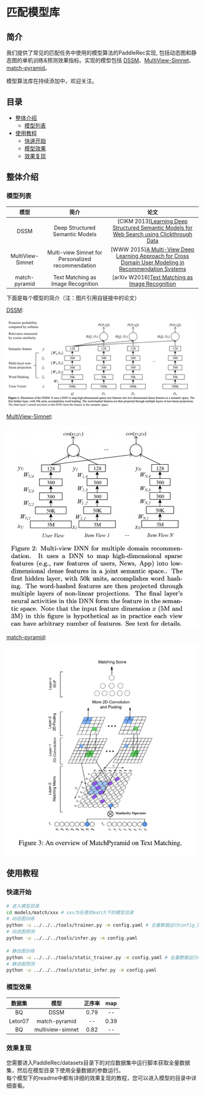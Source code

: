 # 匹配模型库

## 简介
我们提供了常见的匹配任务中使用的模型算法的PaddleRec实现, 包括动态图和静态图的单机训练&预测效果指标。实现的模型包括 [DSSM](https://github.com/PaddlePaddle/PaddleRec/tree/master/models/match/dssm)、[MultiView-Simnet](https://github.com/PaddlePaddle/PaddleRec/tree/master/models/match/multiview-simnet)、[match-pyramid](https://github.com/PaddlePaddle/PaddleRec/tree/master/models/match/match-pyramid)。  

模型算法库在持续添加中，欢迎关注。

## 目录
* [整体介绍](#整体介绍)
    * [模型列表](#模型列表)
* [使用教程](#使用教程)
    * [快速开始](#快速开始)
    * [模型效果](#模型效果)
    * [效果复现](#效果复现)

## 整体介绍
### 模型列表

|       模型        |       简介        |       论文        |
| :------------------: | :--------------------: | :---------: |
| DSSM | Deep Structured Semantic Models | [CIKM 2013][Learning Deep Structured Semantic Models for Web Search using Clickthrough Data](https://www.microsoft.com/en-us/research/wp-content/uploads/2016/02/cikm2013_DSSM_fullversion.pdf) |
| MultiView-Simnet | Multi-view Simnet for Personalized recommendation | [WWW 2015][A Multi-View Deep Learning Approach for Cross Domain User Modeling in Recommendation Systems](https://www.microsoft.com/en-us/research/wp-content/uploads/2016/02/frp1159-songA.pdf) |
| match-pyramid | Text Matching as Image Recognition | [arXiv W2016][Text Matching as Image Recognition](https://arxiv.org/pdf/1602.06359.pdf) |


下面是每个模型的简介（注：图片引用自链接中的论文）

[DSSM](https://www.microsoft.com/en-us/research/wp-content/uploads/2016/02/cikm2013_DSSM_fullversion.pdf):
<p align="center">
<img align="center" src="../../doc/imgs/dssm.png">
<p>

[MultiView-Simnet](https://www.microsoft.com/en-us/research/wp-content/uploads/2016/02/frp1159-songA.pdf):
<p align="center">
<img align="center" src="../../doc/imgs/multiview-simnet.png">
<p>

[match-pyramid](https://arxiv.org/pdf/1602.06359.pdf):
<p align="center">
<img align="center" src="../../doc/imgs/match-pyramid.png">
<p>

## 使用教程

### 快速开始
```bash
# 进入模型目录
cd models/match/xxx # xxx为任意的match下的模型目录
# 动态图训练
python -u ../../../tools/trainer.py -m config.yaml # 全量数据运行config_bigdata.yaml 
# 动态图预测
python -u ../../../tools/infer.py -m config.yaml 

# 静态图训练
python -u ../../../tools/static_trainer.py -m config.yaml # 全量数据运行config_bigdata.yaml 
# 静态图预测
python -u ../../../tools/static_infer.py -m config.yaml 
```

### 模型效果

|       数据集        |       模型       |      正序率          |       map       |  
| :------------------: | :--------------------: | :---------: |:---------: |
|       BQ       |       DSSM       |       0.79        |       --          | 
|       Letor07        |       match-pyramid       |       --        |      0.39          | 
|       BQ        |       multiview-simnet       |       0.82        |       --          |

### 效果复现
您需要进入PaddleRec/datasets目录下的对应数据集中运行脚本获取全量数据集，然后在模型目录下使用全量数据的参数运行。  
每个模型下的readme中都有详细的效果复现的教程，您可以进入模型的目录中详细查看。  
